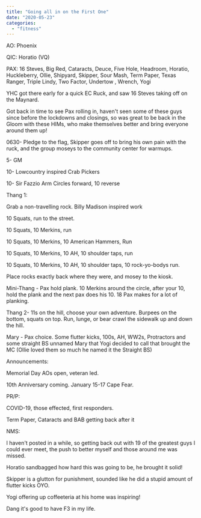 ```yaml
---
title: "Going all in on the First One"
date: "2020-05-23"
categories: 
  - "fitness"
---
```


AO: Phoenix

QIC: Horatio (VQ)

PAX: 16 Steves, Big Red, Cataracts, Deuce, Five Hole, Headroom, Horatio, Huckleberry, Ollie, Shipyard, Skipper, Sour Mash, Term Paper, Texas Ranger, Triple Lindy, Two Factor, Undertow , Wrench, Yogi

YHC got there early for a quick EC Ruck, and saw 16 Steves taking off on the Maynard.

Got back in time to see Pax rolling in, haven't seen some of these guys since before the lockdowns and closings, so was great to be back in the Gloom with these HIMs, who make themselves better and bring everyone around them up!

0630- Pledge to the flag, Skipper goes off to bring his own pain with the ruck, and the group moseys to the community center for warmups.

5- GM

10- Lowcountry inspired Crab Pickers

10- Sir Fazzio Arm Circles forward, 10 reverse

Thang 1:

Grab a non-travelling rock. Billy Madison inspired work

10 Squats, run to the street.

10 Squats, 10 Merkins, run

10 Squats, 10 Merkins, 10 American Hammers, Run

10 Squats, 10 Merkins, 10 AH, 10 shoulder taps, run

10 Squats, 10 Merkins, 10 AH, 10 shoulder taps, 10 rock-yo-bodys run.

Place rocks exactly back where they were, and mosey to the kiosk.

Mini-Thang - Pax hold plank. 10 Merkins around the circle, after your 10, hold the plank and the next pax does his 10. 18 Pax makes for a lot of planking.

Thang 2- 11s on the hill, choose your own adventure. Burpees on the bottom, squats on top. Run, lunge, or bear crawl the sidewalk up and down the hill.

Mary - Pax choice. Some flutter kicks, 100s, AH, WW2s, Protractors and some straight BS unnamed Mary that Yogi decided to call that brought the MC (Ollie loved them so much he named it the Straight BS)

Announcements:

Memorial Day AOs open, veteran led.

10th Anniversary coming. January 15-17 Cape Fear.

PR/P:

COVID-19, those effected, first responders.

Term Paper, Cataracts and BAB getting back after it

NMS:

I haven't posted in a while, so getting back out with 19 of the greatest guys I could ever meet, the push to better myself and those around me was missed.

Horatio sandbagged how hard this was going to be, he brought it solid!

Skipper is a glutton for punishment, sounded like he did a stupid amount of flutter kicks OYO.

Yogi offering up coffeeteria at his home was inspiring!

Dang it's good to have F3 in my life.
